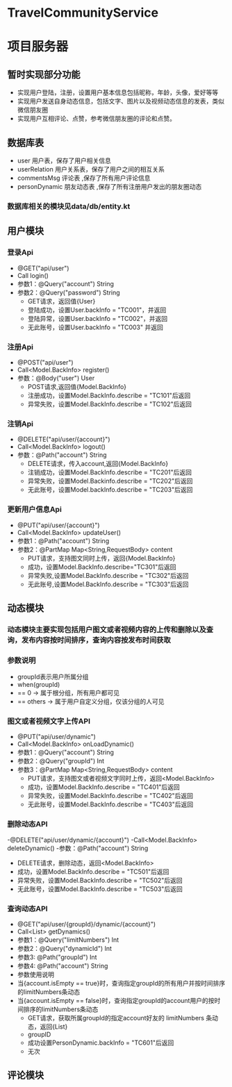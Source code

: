 # TravelCommunityService
# 项目服务器
## 暂时实现部分功能
  - 实现用户登陆，注册，设置用户基本信息包括昵称，年龄，头像，爱好等等
  - 实现用户发送自身动态信息，包括文字、图片以及视频动态信息的发表，类似微信朋友圈
  - 实现用户互相评论、点赞，参考微信朋友圈的评论和点赞。
## 数据库表 
  - user   用户表，保存了用户相关信息
  - userRelation 用户关系表，保存了用户之间的相互关系
  - commentsMsg   评论表 ,保存了所有用户评论信息
  - personDynamic  朋友动态表 ,保存了所有注册用户发出的朋友圈动态
  
### 数据库相关的模块见data/db/entity.kt

## 用户模块 
### 登录Api
- @GET("api/user")
- Call<User> login()
- 参数1：@Query("account") String
- 参数2：@Query("password") String  
  - GET请求，返回值{User}
  - 登陆成功，设置User.backInfo = "TC001"，并返回
  - 登陆异常，设置User.backInfo = "TC002"，并返回
  - 无此账号，设置User.backInfo = "TC003" 并返回
 
### 注册Api 
- @POST("api/user")
- Call<Model.BackInfo> register()
- 参数：@Body("user") User
  - POST请求,返回值{Model.BackInfo}
  - 注册成功，设置Model.BackInfo.describe = "TC101"后返回
  - 异常失败，设置Model.BackInfo.describe = "TC102"后返回
  
### 注销Api
- @DELETE("api/user/{account}")
- Call<Model.BackInfo> logout()
- 参数：@Path("account") String
  - DELETE请求，传入account,返回{Model.BackInfo}
  - 注销成功，设置Model.BackInfo.describe = "TC201"后返回
  - 异常失败，设置Model.Backinfo.describe = "TC202"后返回
  - 无此账号，设置Model.backInfo.describe = "TC203"后返回
  
### 更新用户信息Api
- @PUT("api/user/{account}")
- Call<Model.BackInfo> updateUser()
- 参数1：@Path("account") String
- 参数2：@PartMap Map<String,RequestBody> content
   - PUT请求，支持图文同时上传，返回{Model.BackInfo} 
   - 成功，设置Model.BackInfo.describe="TC301"后返回
   - 异常失败,设置Model.BackInfo.describe = "TC302"后返回
   - 无此账号,设置Model.BackInfo.describe = "TC303"后返回
   

## 动态模块  
### 动态模块主要实现包括用户图文或者视频内容的上传和删除以及查询，发布内容按时间排序，查询内容按发布时间获取

### 参数说明
- groupId表示用户所属分组
- when(groupId)
- == 0 -> 属于根分组，所有用户都可见
- == others -> 属于用户自定义分组，仅该分组的人可见 

### 图文或者视频文字上传API
- @PUT("api/user/dynamic")
- Call<Model.BackInfo> onLoadDynamic()
- 参数1：@Query("account") String
- 参数2：@Query("groupId") Int
- 参数3：@PartMap Map<String,RequestBody> content
  - PUT请求，支持图文或者视频文字同时上传，返回<Model.BackInfo>
  - 成功，设置Model.BackInfo.describe = "TC401"后返回
  - 异常失败，设置Model.BackInfo.describe = "TC402"后返回
  - 无此账号，设置Model.BackInfo.describe = "TC403"后返回
 
### 删除动态API
-@DELETE("api/user/dynamic/{account}")
-Call<Model.BackInfo> deleteDynamic()
-参数：@Path("account") String
  - DELETE请求，删除动态，返回<Model.BackInfo>
  - 成功，设置Model.BackInfo.describe = "TC501"后返回
  - 异常失败，设置Model.BackInfo.describe = "TC502"后返回
  - 无此账号，设置Model.BackInfo.describe = "TC503"后返回
 
### 查询动态API
- @GET("api/user/{groupId}/dynamic/{account}")
- Call<List<PersonDynamic>> getDynamics() 
- 参数1：@Query("limitNumbers") Int 
- 参数2：@Query("dynamicId") Int
- 参数3: @Path("groupId") Int   
- 参数4: @Path("account") String  
- 参数使用说明
- 当{account.isEmpty == true}时，查询指定groupId的所有用户并按时间排序的limitNumbers条动态 
- 当{account.isEmpty == false}时，查询指定groupId的account用户的按时间排序的limitNumbers条动态
  - GET请求，获取所属groupId的指定account好友的 limitNumbers 条动态，返回{List<PersonDynamic>}
  - groupID
  - 成功设置PersonDynamic.backInfo = "TC601"后返回
  - 无次
 
## 评论模块


